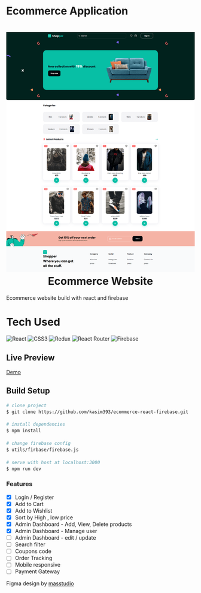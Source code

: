 # Ecommerce Application

<div align="center">
      <h1> <img src="https://raw.githubusercontent.com/kasim393/assets/main/ecommerce-react-firebase/ss1.png"><br/>Ecommerce Website</h1>
</div>

Ecommerce website build with react and firebase

# Tech Used

![React](https://img.shields.io/badge/react-%2320232a.svg?style=for-the-badge&logo=react&logoColor=%2361DAFB)
![CSS3](https://img.shields.io/badge/css3-%231572B6.svg?style=for-the-badge&logo=css3&logoColor=white)
![Redux](https://img.shields.io/badge/redux-%23593d88.svg?style=for-the-badge&logo=redux&logoColor=white)
![React Router](https://img.shields.io/badge/React_Router-CA4245?style=for-the-badge&logo=react-router&logoColor=white)
![Firebase](https://img.shields.io/badge/firebase-%23039BE5.svg?style=for-the-badge&logo=firebase)

## Live Preview

[Demo](https://ecommerce-firebase.netlify.app/)

## Build Setup

```bash
# clone project
$ git clone https://github.com/kasim393/ecommerce-react-firebase.git

# install dependencies
$ npm install

# change firebase config
$ utils/firbase/firebase.js

# serve with host at localhost:3000
$ npm run dev
```

### Features

- [x] Login / Register
- [x] Add to Cart
- [x] Add to Wishlist
- [x] Sort by High , low price
- [x] Admin Dashboard - Add, View, Delete products
- [x] Admin Dashboard - Manage user
- [ ] Admin Dashboard - edit / update
- [ ] Search filter
- [ ] Coupons code
- [ ] Order Tracking
- [ ] Mobile responsive
- [ ] Payment Gateway

Figma design by [masstudio](https://ui8.net/masstudio/products/shopper---ecommerce-mobile-app--desktop)
